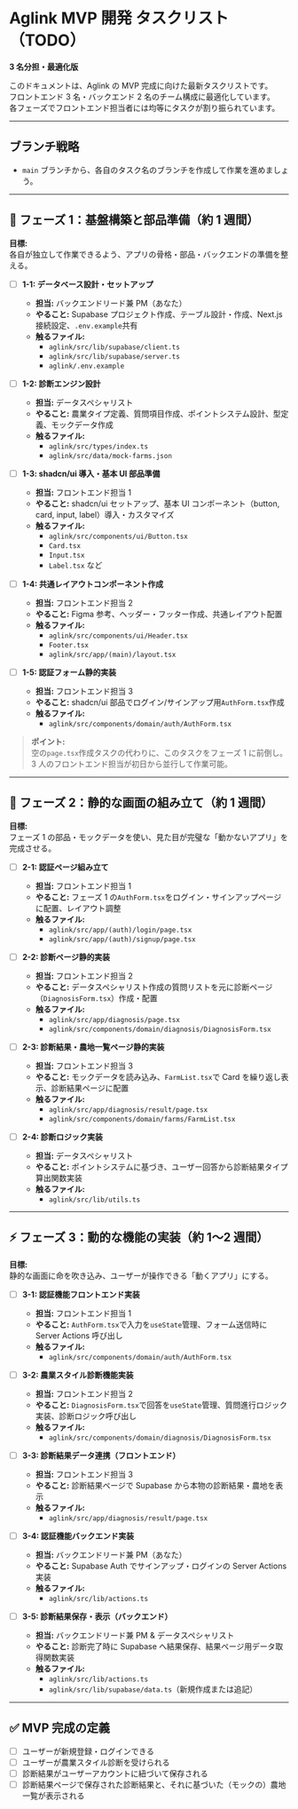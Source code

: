 # Aglink MVP 開発 タスクリスト（TODO）

**3 名分担・最適化版**

このドキュメントは、Aglink の MVP 完成に向けた最新タスクリストです。  
フロントエンド 3 名・バックエンド 2 名のチーム構成に最適化しています。  
各フェーズでフロントエンド担当者には均等にタスクが割り振られています。

---

## ブランチ戦略

- `main` ブランチから、各自のタスク名のブランチを作成して作業を進めましょう。

---

## 🚀 フェーズ 1：基盤構築と部品準備（約 1 週間）

**目標:**  
各自が独立して作業できるよう、アプリの骨格・部品・バックエンドの準備を整える。

- [ ] **1-1: データベース設計・セットアップ**

  - **担当:** バックエンドリード兼 PM（あなた）
  - **やること:** Supabase プロジェクト作成、テーブル設計・作成、Next.js 接続設定、`.env.example`共有
  - **触るファイル:**
    - `aglink/src/lib/supabase/client.ts`
    - `aglink/src/lib/supabase/server.ts`
    - `aglink/.env.example`

- [ ] **1-2: 診断エンジン設計**

  - **担当:** データスペシャリスト
  - **やること:** 農業タイプ定義、質問項目作成、ポイントシステム設計、型定義、モックデータ作成
  - **触るファイル:**
    - `aglink/src/types/index.ts`
    - `aglink/src/data/mock-farms.json`

- [ ] **1-3: shadcn/ui 導入・基本 UI 部品準備**

  - **担当:** フロントエンド担当 1
  - **やること:** shadcn/ui セットアップ、基本 UI コンポーネント（button, card, input, label）導入・カスタマイズ
  - **触るファイル:**
    - `aglink/src/components/ui/Button.tsx`
    - `Card.tsx`
    - `Input.tsx`
    - `Label.tsx` など

- [ ] **1-4: 共通レイアウトコンポーネント作成**

  - **担当:** フロントエンド担当 2
  - **やること:** Figma 参考、ヘッダー・フッター作成、共通レイアウト配置
  - **触るファイル:**
    - `aglink/src/components/ui/Header.tsx`
    - `Footer.tsx`
    - `aglink/src/app/(main)/layout.tsx`

- [ ] **1-5: 認証フォーム静的実装**
  - **担当:** フロントエンド担当 3
  - **やること:** shadcn/ui 部品でログイン/サインアップ用`AuthForm.tsx`作成
  - **触るファイル:**
    - `aglink/src/components/domain/auth/AuthForm.tsx`

> **ポイント:**  
> 空の`page.tsx`作成タスクの代わりに、このタスクをフェーズ 1 に前倒し。  
> 3 人のフロントエンド担当が初日から並行して作業可能。

---

## 🎨 フェーズ 2：静的な画面の組み立て（約 1 週間）

**目標:**  
フェーズ 1 の部品・モックデータを使い、見た目が完璧な「動かないアプリ」を完成させる。

- [ ] **2-1: 認証ページ組み立て**

  - **担当:** フロントエンド担当 1
  - **やること:** フェーズ 1 の`AuthForm.tsx`をログイン・サインアップページに配置、レイアウト調整
  - **触るファイル:**
    - `aglink/src/app/(auth)/login/page.tsx`
    - `aglink/src/app/(auth)/signup/page.tsx`

- [ ] **2-2: 診断ページ静的実装**

  - **担当:** フロントエンド担当 2
  - **やること:** データスペシャリスト作成の質問リストを元に診断ページ（`DiagnosisForm.tsx`）作成・配置
  - **触るファイル:**
    - `aglink/src/app/diagnosis/page.tsx`
    - `aglink/src/components/domain/diagnosis/DiagnosisForm.tsx`

- [ ] **2-3: 診断結果・農地一覧ページ静的実装**

  - **担当:** フロントエンド担当 3
  - **やること:** モックデータを読み込み、`FarmList.tsx`で Card を繰り返し表示、診断結果ページに配置
  - **触るファイル:**
    - `aglink/src/app/diagnosis/result/page.tsx`
    - `aglink/src/components/domain/farms/FarmList.tsx`

- [ ] **2-4: 診断ロジック実装**
  - **担当:** データスペシャリスト
  - **やること:** ポイントシステムに基づき、ユーザー回答から診断結果タイプ算出関数実装
  - **触るファイル:**
    - `aglink/src/lib/utils.ts`

---

## ⚡ フェーズ 3：動的な機能の実装（約 1〜2 週間）

**目標:**  
静的な画面に命を吹き込み、ユーザーが操作できる「動くアプリ」にする。

- [ ] **3-1: 認証機能フロントエンド実装**

  - **担当:** フロントエンド担当 1
  - **やること:** `AuthForm.tsx`で入力を`useState`管理、フォーム送信時に Server Actions 呼び出し
  - **触るファイル:**
    - `aglink/src/components/domain/auth/AuthForm.tsx`

- [ ] **3-2: 農業スタイル診断機能実装**

  - **担当:** フロントエンド担当 2
  - **やること:** `DiagnosisForm.tsx`で回答を`useState`管理、質問進行ロジック実装、診断ロジック呼び出し
  - **触るファイル:**
    - `aglink/src/components/domain/diagnosis/DiagnosisForm.tsx`

- [ ] **3-3: 診断結果データ連携（フロントエンド）**

  - **担当:** フロントエンド担当 3
  - **やること:** 診断結果ページで Supabase から本物の診断結果・農地を表示
  - **触るファイル:**
    - `aglink/src/app/diagnosis/result/page.tsx`

- [ ] **3-4: 認証機能バックエンド実装**

  - **担当:** バックエンドリード兼 PM（あなた）
  - **やること:** Supabase Auth でサインアップ・ログインの Server Actions 実装
  - **触るファイル:**
    - `aglink/src/lib/actions.ts`

- [ ] **3-5: 診断結果保存・表示（バックエンド）**
  - **担当:** バックエンドリード兼 PM & データスペシャリスト
  - **やること:** 診断完了時に Supabase へ結果保存、結果ページ用データ取得関数実装
  - **触るファイル:**
    - `aglink/src/lib/actions.ts`
    - `aglink/src/lib/supabase/data.ts`（新規作成または追記）

---

## ✅ MVP 完成の定義

- [ ] ユーザーが新規登録・ログインできる
- [ ] ユーザーが農業スタイル診断を受けられる
- [ ] 診断結果がユーザーアカウントに紐づいて保存される
- [ ] 診断結果ページで保存された診断結果と、それに基づいた（モックの）農地一覧が表示される
